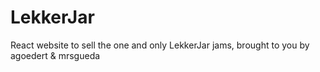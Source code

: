 # LekkerJar
React website to sell the one and only LekkerJar jams, brought to you by agoedert &  mrsgueda

